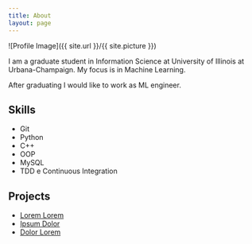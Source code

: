 ```yaml
---
title: About
layout: page
---
```

![Profile Image]({{ site.url }}/{{ site.picture }})

<p>I am a graduate student in Information Science at University of Illinois at Urbana-Champaign. My focus is in Machine Learning. </p>

<p>After graduating I would like to work as ML engineer.  </p>

<h2>Skills</h2>

<ul class="skill-list">
	<!-- <li>HTML - Jade - Haml - Erb</li>
	<li>Responsive (Mobile First)</li>
	<li>CSS (Stylus, Sass, Less)</li>
	<li>Css Frameworks (Bootstrap, Foundation)</li>
	<li>Javascript (Design Patterns, Testes)</li>
	<li>NodeJS</li>
	<li>AngularJS - ReactJS</li>
	<li>Grunt - Gulp - Yeoman</li> -->
	<li>Git</li>
	<li>Python </li>
	<li>C++</li>
	<li>OOP</li>
	<li>MySQL</li>
	<!-- <li></li> -->
	<li>TDD e Continuous Integration</li>
</ul>

<h2>Projects</h2>

<ul>
	<li><a href="https://github.com/">Lorem Lorem</a></li>
	<li><a href="https://github.com/">Ipsum Dolor</a></li>
	<li><a href="https://github.com/">Dolor Lorem</a></li>
</ul>
